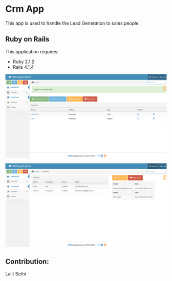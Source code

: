 Crm App
================

This app is used to handle the Lead Generation to sales people.


Ruby on Rails
-------------

This application requires:

- Ruby 2.1.2
- Rails 4.1.4

![alt tag](https://github.com/lsethi123/crm-app/blob/master/public/crm_app.png)

![alt tag](https://github.com/lsethi123/crm-app/blob/master/public/crm_app1.png)

Contribution:
-------
Lalit Sethi 

<script data-gratipay-username="lalitsethi2003"
  data-gratipay-widget="button"
  src="//grtp.co/v1.js"></script>

